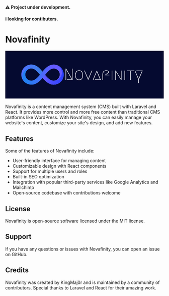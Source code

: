 #### ⚠️ Project under development.
#### ℹ️ looking for contibuters.

# Novafinity
<p align="center">
    <img src="https://github.com/Novafinity/.github/blob/main/Novafinity_extraLarge.png" alt="Novafinity" style="text-align:center;">
</p>

Novafinity is a content management system (CMS) built with Laravel and React. It provides more control and more free content than traditional CMS platforms like WordPress. With Novafinity, you can easily manage your website's content, customize your site's design, and add new features.

## Features
Some of the features of Novafinity include:

- User-friendly interface for managing content
- Customizable design with React components
- Support for multiple users and roles
- Built-in SEO optimization
- Integration with popular third-party services like Google Analytics and Mailchimp
- Open-source codebase with contributions welcome
    
## License
Novafinity is open-source software licensed under the MIT license.

## Support
If you have any questions or issues with Novafinity, you can open an issue on GitHub.

## Credits
Novafinity was created by KingMaj0r and is maintained by a community of contributors. Special thanks to Laravel and React for their amazing work.
